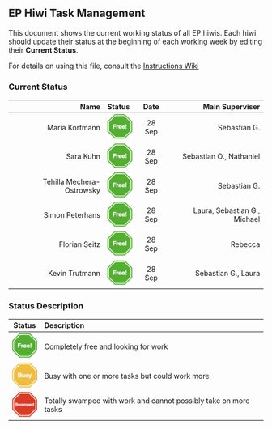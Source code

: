 ## EP Hiwi Task Management

This document shows the current working status of all EP hiwis. Each hiwi should update their status at the beginning of each working week by editing their **Current Status**.

For details on using this file, consult the [Instructions Wiki](https://github.com/econpsychbasel/hiwi/wiki/home)

### Current Status

| Name   |  Status |    Date      |  Main Superviser |
|----------:|:-----|:-----:|----------:|
|Maria Kortmann | <img width=50px src="images/free.png"> |    28 Sep| Sebastian G.  |
| Sara Kuhn | <img width=50px src="images/free.png"> | 28 Sep| Sebastian O., Nathaniel  |
| Tehilla Mechera-Ostrowsky | <img width=50px src="images/free.png"> |    28 Sep |Sebastian G. |
| Simon Peterhans  |  <img width=50px src="images/free.png">   |   28 Sep| Laura, Sebastian G., Michael |
| Florian Seitz |<img width=50px src="images/free.png"> |    28 Sep| Rebecca  |
| Kevin Trutmann  | <img width=50px src="images/free.png"> |    28 Sep| Sebastian G., Laura |

### Status Description

| Status|      Description      |  
|----------|:-------------|
| <img width=50px src="images/free.png">|  Completely free and looking for work |
| <img width=50px src="images/busy.png">|  Busy with one or more tasks but could work more | 
| <img width=50px src="images/swamped.png">|  Totally swamped with work and cannot possibly take on more tasks  | 
